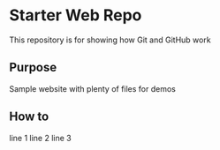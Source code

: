 # Starter Web Repo

This repository is for showing how Git and GitHub work

## Purpose

Sample website with plenty of files for demos

## How to

line 1
line 2
line 3